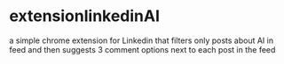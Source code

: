 # extensionlinkedinAI
 a simple chrome extension for Linkedin that filters only posts about AI in feed and then suggests 3 comment options next to each post in the feed 

